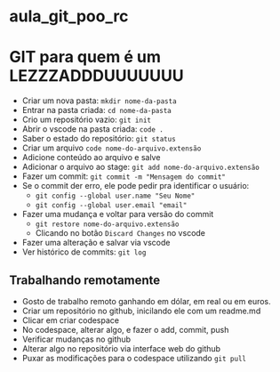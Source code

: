 # aula_git_poo_rc

# GIT para quem é um LEZZZADDDUUUUUUU

- Criar um nova pasta: `mkdir nome-da-pasta`
- Entrar na pasta criada: `cd nome-da-pasta`
- Crio um repositório vazio: `git init`
- Abrir o vscode na pasta criada: `code .`
- Saber o estado do repositório: `git status`
- Criar um arquivo `code nome-do-arquivo.extensão`
- Adicione conteúdo ao arquivo e salve
- Adicionar o arquivo ao stage: `git add nome-do-arquivo.extensão`
- Fazer um commit: `git commit -m "Mensagem do commit"`
- Se o commit der erro, ele pode pedir pra identificar o usuário:
  - `git config --global user.name "Seu Nome"`
  - `git config --global user.email "email"`
- Fazer uma mudança e voltar para versão do commit
  - `git restore nome-do-arquivo.extensão`
  - Clicando no botão `Discard Changes` no vscode
- Fazer uma alteração e salvar via vscode
- Ver histórico de commits: `git log`

## Trabalhando remotamente

- Gosto de trabalho remoto ganhando em dólar, em real ou em euros.
- Criar um repositório no github, inicilando ele com um readme.md
- Clicar em criar codespace
- No codespace, alterar algo, e fazer o add, commit, push
- Verificar mudanças no github
- Alterar algo no repositório via interface web do github
- Puxar as modificações para o codespace utilizando `git pull`